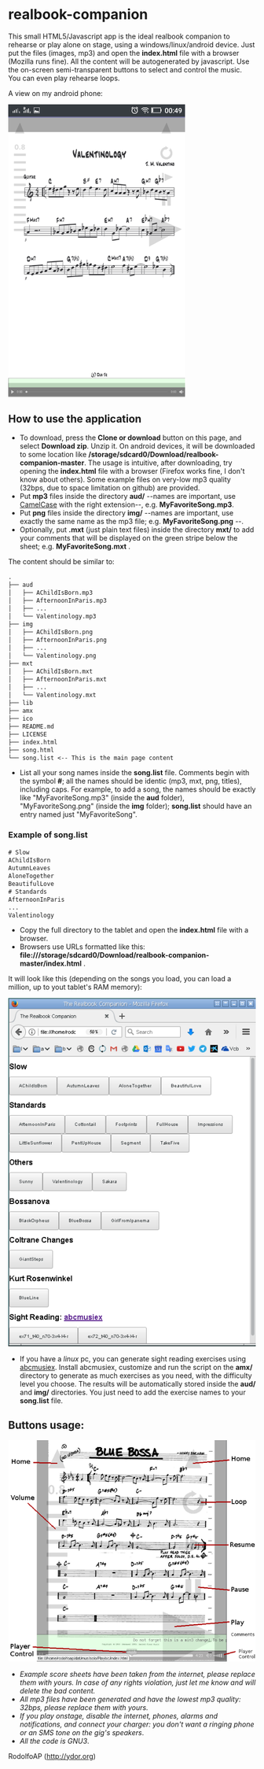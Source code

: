 # realbook-companion

This small HTML5/Javascript app is the ideal realbook companion to rehearse or play alone on stage, using a windows/linux/android device. Just put the files (images, mp3) and open the **index.html** file with a browser (Mozilla runs fine). All the content will be autogenerated by javascript. Use the on-screen semi-transparent buttons to select and control the music. You can even play rehearse loops. 

A view on my android phone:

<img width="360" alt="portfolio_view" src="https://github.com/rodolfoap/realbook-companion/blob/master/lib/rbc_m.png">

## How to use the application

* To download, press the **Clone or download** button on this page, and select **Download zip**. Unzip it. On android devices, it will be downloaded to some location like **/storage/sdcard0/Download/realbook-companion-master**. The usage is intuitive, after downloading, try opening the **index.html** file with a browser (Firefox works fine, I don't know about others). Some example files on very-low mp3 quality (32bps, due to space limitation on github) are provided. 
* Put **mp3** files inside the directory **aud/** --names are important, use [CamelCase](https://en.wikipedia.org/wiki/Camel_case) with the right extension--, e.g. **MyFavoriteSong.mp3**.
* Put **png** files inside the directory **img/** --names are important, use exactly the same name as the mp3 file; e.g. **MyFavoriteSong.png** --.
* Optionally, put **.mxt** (just plain text files) inside the directory **mxt/** to add your comments that will be displayed on the green stripe below the sheet; e.g. **MyFavoriteSong.mxt** .

The content should be similar to:

```
.
├── aud
│   ├── AChildIsBorn.mp3
│   ├── AfternoonInParis.mp3
│   ├── ...
│   └── Valentinology.mp3
├── img
│   ├── AChildIsBorn.png
│   ├── AfternoonInParis.png
│   ├── ...
│   └── Valentinology.png
├── mxt
│   ├── AChildIsBorn.mxt
│   ├── AfternoonInParis.mxt
│   ├── ...
│   └── Valentinology.mxt
├── lib
├── amx
├── ico
├── README.md
├── LICENSE
├── index.html
├── song.html
└── song.list <-- This is the main page content 
```
* List all your song names inside the **song.list** file. Comments begin with the symbol **#**; all the names should be identic (mp3, mxt, png, titles), including caps. For example, to add a song, the names should be exactly like "MyFavoriteSong.mp3" (inside the **aud** folder), "MyFavoriteSong.png" (inside the **img** folder); **song.list** should have an entry named just "MyFavoriteSong".

### Example of **song.list**

```
# Slow
AChildIsBorn
AutumnLeaves
AloneTogether
BeautifulLove
# Standards
AfternoonInParis
...
Valentinology
```
* Copy the full directory to the tablet and open the **index.html** file with a browser. 
* Browsers use URLs formatted like this: **file:///storage/sdcard0/Download/realbook-companion-master/index.html** .

It will look like this (depending on the songs you load, you can load a million, up to yout tablet's RAM memory):

![rbc_pc.png](https://github.com/rodolfoap/realbook-companion/blob/master/lib/rbc_pc.png)

* If you have a _linux_ pc, you can generate sight reading exercises using [abcmusiex](https://github.com/rodolfoap/abcmusiex). Install abcmusiex, customize and run the script on the **amx/** directory to generate as much exercises as you need, with the difficulty level you choose. The results will be automatically stored inside the **aud/** and **img/** directories. You just need to add the exercise names to your **song.list** file.

## Buttons usage:

![rbc_buttons.png](https://github.com/rodolfoap/realbook-companion/blob/master/lib/rbc_buttons.png)

* _Example score sheets have been taken from the internet, please replace them with yours. In case of any rights violation, just let me know and will delete the bad content._
* _All mp3 files have been generated and have the lowest mp3 quality: 32bps, please replace them with yours._
* _If you play onstage, disable the internet, phones, alarms and notifications, and connect your charger: you don't want a ringing phone or an SMS tone on the gig's speakers_.
* _All the code is GNU3_.

RodolfoAP (http://ydor.org)
